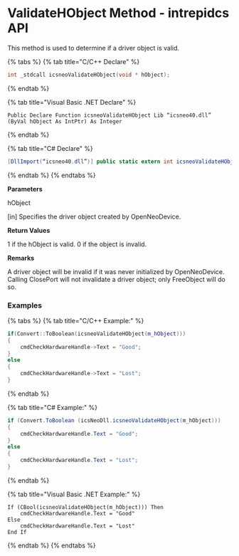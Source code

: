 # ValidateHObject Method - intrepidcs API

This method is used to determine if a driver object is valid.

{% tabs %}
{% tab title="C/C++ Declare" %}
```cpp
int _stdcall icsneoValidateHObject(void * hObject);
```
{% endtab %}

{% tab title="Visual Basic .NET Declare" %}
```vbnet
Public Declare Function icsneoValidateHObject Lib “icsneo40.dll” (ByVal hObject As IntPtr) As Integer
```
{% endtab %}

{% tab title="C# Declare" %}
```csharp
[DllImport(“icsneo40.dll”)] public static extern int icsneoValidateHObject(IntPtr hObject);
```
{% endtab %}
{% endtabs %}

**Parameters**

hObject

\[in] Specifies the driver object created by OpenNeoDevice.

**Return Values**

1 if the hObject is valid. 0 if the object is invalid.

**Remarks**

A driver object will be invalid if it was never initialized by OpenNeoDevice. Calling ClosePort will not invalidate a driver object; only FreeObject will do so.

### Examples

{% tabs %}
{% tab title="C/C++ Example:" %}
```cpp
if(Convert::ToBoolean(icsneoValidateHObject(m_hObject)))
{
    cmdCheckHardwareHandle->Text = "Good";
}
else
{
    cmdCheckHardwareHandle->Text = "Lost";
}
```
{% endtab %}

{% tab title="C# Example:" %}
```csharp
if (Convert.ToBoolean (icsNeoDll.icsneoValidateHObject(m_hObject)))
{
    cmdCheckHardwareHandle.Text = "Good";
}
else
{
    cmdCheckHardwareHandle.Text = "Lost";
}
```
{% endtab %}

{% tab title="Visual Basic .NET Example:" %}
```vbnet
If (CBool(icsneoValidateHObject(m_hObject))) Then
    cmdCheckHardwareHandle.Text = "Good"
Else
    cmdCheckHardwareHandle.Text = "Lost"
End If
```
{% endtab %}
{% endtabs %}
